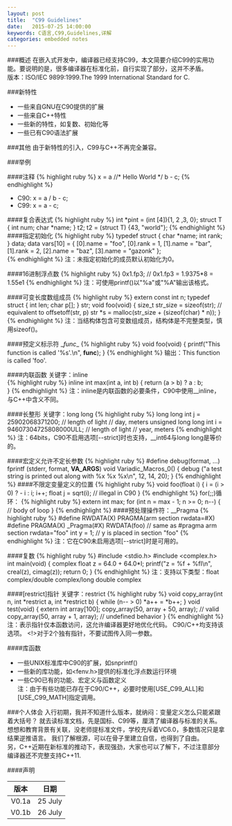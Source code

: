 ```yaml
---
layout: post
title:  "C99 Guidelines"
date:   2015-07-25 14:00:00
keywords: C语言,C99,Guidelines,详解
categories: embedded notes
---
```


###概述
在嵌入式开发中，编译器已经支持C99，本文简要介绍C99的实用功能。要说明的是，很多编译器在标准化前，自行实现了部分，这并不矛盾。		
版本：ISO/IEC 9899:1999.The 1999 International Standard for C.

###新特性
- 一些来自GNU在C90提供的扩展
- 一些来自C++特性
- 一些新的特性，如复数、初始化等
- 一些已有C90语法扩展

###其他
由于新特性的引入，C99与C++不再完全兼容。

###举例

####注释
{% highlight ruby %}
 x = a //* Hello World */ b
    - c;
{% endhighlight %}
* C90: x = a / b - c;
* C99: x = a - c;

####复合表达式
{% highlight ruby %}
int *pint = (int [4]){1, 2 ,3, 0};
struct T
{
   int  num;
   char *name;
} t2;
t2 = (struct T) {43, "world"};
{% endhighlight %}
####指定初始化
{% highlight ruby %}
typedef struct
{
    char *name;
    int  rank;
} data;
data vars[10] = { [0].name = "foo", [0].rank = 1,
                  [1].name = "bar", [1].rank = 2,
                  [2].name = "baz", 
                  [3].name = "gazonk" };    
{% endhighlight %}
注：未指定初始化的成员默认初始化为0。

####16进制浮点数
{% highlight ruby %}
0x1.fp3; // 0x1.fp3 = 1.9375*8 = 1.55e1
{% endhighlight %}
注：可使用printf()以"%a"或"%A"输出该格式。

####可变长度数组成员
{% highlight ruby %}
extern const int n;
typedef struct
{
    int len;
    char p[];
} str;
void foo(void)
{
    size_t str_size = sizeof(str);  // equivalent to offsetoff(str, p)
    str *s = malloc(str_size + (sizeof(char) * n));
}
{% endhighlight %}
注：当结构体包含可变数组成员，结构体是不完整类型，慎用sizeof()。

####预定义标示符 \__func__
{% highlight ruby %}
void foo(void)
{
    printf("This function is called '%s'.\n", __func__);
}
{% endhighlight %}
输出：This function is called 'foo'.

####内联函数
关键字：inline	
{% highlight ruby %}
inline int max(int a, int b)
{
    return (a > b) ? a : b;    
}
{% endhighlight %}
注：inline是内联函数的必要条件，C90中使用__inline，与C++中含义不同。

####长整形
关键字：long long
{% highlight ruby %}
long long int j = 25902068371200;                // length of light
                                                 // day, meters
unsigned long long int i = 94607304725808000ULL; // length of light
                                                 // year, meters
{% endhighlight %}
注：64bits，C90不启用选项[--strict]时也支持，__int64与long long是等价的。

####宏定义允许不定长参数
{% highlight ruby %}
#define debug(format, ...) fprintf (stderr, format, __VA_ARGS__)
void Variadic_Macros_0()
{
    debug ("a test string is printed out along with %x %x %x\n", 12, 14, 20);
}
{% endhighlight %}
####不限定变量定义的位置
{% highlight ruby %}
void foo(float i)
{
    i = (i > 0) ? - i : i;
    i++;
    float j = sqrt(i);    // illegal in C90
}
{% endhighlight %}
for(;;)循环：
{% highlight ruby %}
extern int max;
for (int n = max - 1; n >= 0; n--)
{
    // body of loop
}
{% endhighlight %}
####预处理操作符：__Pragma
{% highlight ruby %}
#define RWDATA(X) PRAGMA(arm section rwdata=#X)
#define PRAGMA(X) _Pragma(#X)
RWDATA(foo)  // same as #pragma arm section rwdata="foo"
int y = 1;   // y is placed in section "foo"
{% endhighlight %}
注：它在C90未启用选项[--strict]时是可用的。

####复数
{% highlight ruby %}
#include <stdio.h>
#include <complex.h>
int main(void)
{
    complex float z = 64.0 + 64.0*I;
    printf("z = %f + %fI\n", creal(z), cimag(z));
    return 0;
}
{% endhighlight %}
注：支持以下类型：float complex/double complex/long double complex

####[restrict]指针
关键字：restrict
{% highlight ruby %}
void copy_array(int n, int *restrict a, int *restrict b)
{
    while (n-- > 0)
    *a++ = *b++;
}
void test(void)
{
    extern int array[100];
    copy_array(50, array + 50, array);    // valid
    copy_array(50, array + 1, array);     // undefined behavior
}
{% endhighlight %}
注：表示指针仅本函数访问，这允许编译器更好地优化代码。 C90/C++均支持该选项。
<!>对于2个独有指针，不要试图传入同一参数。

####库函数
- 一些UNIX标准库中C90的扩展，如snprintf()
- 一些新的库功能，如\<fenv.h>提供的标准化浮点数运行环境
- 一些C90已有的功能、宏定义与函数定义	  
注：由于有些功能已存在于C90/C++，必要时使用[USE_C99_ALL]和[USE_C99_MATH]指定调用。

###个人体会
入行初期，我并不知道什么版本，就纳闷：变量定义怎么只能紧跟着大括号？
就去读标准文档，先是国标、C99等，厘清了编译器与标准的关系。
想想和教育背景有关联，没老师提标准文件，学校充斥着VC6.0，多数情况只是拿结果逆推语言。
我们了解根源，可以在骨子里建立自信，也得到了自由。	  
另，C++近期在新标准的推动下，表现强劲，大家也可以了解下，不过注意部分编译器还不完整支持C++11.

####声明

|    版本    |   日期    |
|:---------:|:---------:|
|   V0.1a   |  25 July  |
|   V0.1b   |  26 July  |